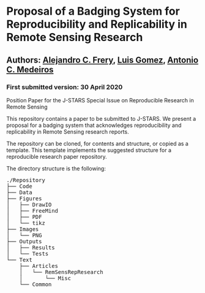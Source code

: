 # Proposal of a Badging System for Reproducibility and Replicability in Remote Sensing Research
## Authors: [Alejandro C. Frery](acfrery@laccan.ufal.br), [Luis Gomez](luis.gomez@ulpgc.es), [Antonio C. Medeiros](antoniomedeiros@laccan.ufal.br)
### First submitted version: 30 April 2020

Position Paper for the J-STARS Special Issue on Reproducible Research in Remote Sensing

This repository contains a paper to be submitted to J-STARS. We present a proposal for a badging system that acknowledges reproducibility and replicability in Remote Sensing research reports.

The repository can be cloned, for contents and structure, or copied as a template. This template implements the suggested structure for a reproducible research paper repository.

The directory structure is the following:
<pre>
./Repository
├── Code
├── Data
├── Figures
│   ├── DrawIO
│   ├── FreeMind
│   ├── PDF
│   └── tikz
├── Images
│   └── PNG
├── Outputs
│   ├── Results
│   └── Tests
└── Text
    ├── Articles
    │   └── RemSensRepResearch
    │       └── Misc
    └── Common
</pre>


